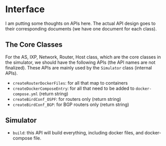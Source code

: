 # Interface 


I am putting some thoughts on APIs here. The actual API design goes to their corresponding documents (we have one document for each class).

## The Core Classes

For the AS, IXP, Network, Router, Host class, which are the core classes in the simulator, we should have the following APIs (the API names are not finalized). These APIs are mainly used by the ```Simulator``` class (internal APIs).

- ```createRouterDockerFiles```: for all that map to containers 
- ```createDockerComposeEntry```: for all that need to be added to ```docker-compose.yml``` (return string)
- ```createBirdConf_OSPF```: for routers only (return string)
- ```createBirdConf_BGP```: for BGP routers only (return string)


## Simulator

- ```build```: this API will build everything, including docker files, and docker-compose file. 